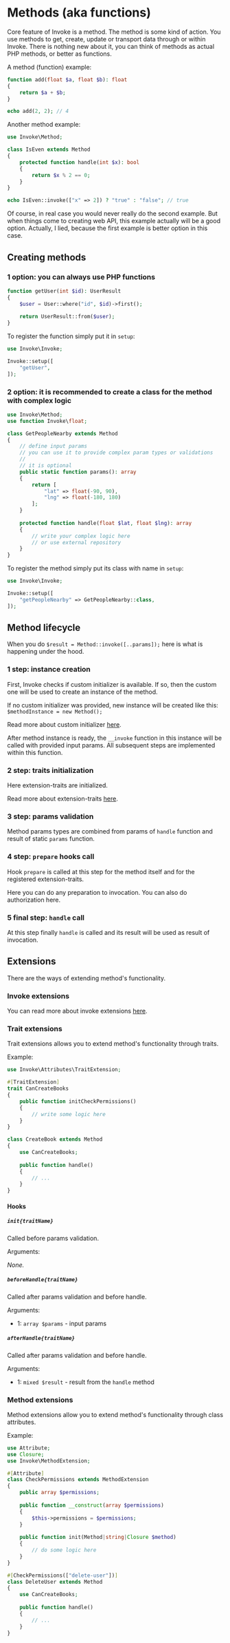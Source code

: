 # Methods (aka functions)

Core feature of Invoke is a method. The method is some kind of action. You use methods to get, create, update or
transport data through or within Invoke. There is nothing new about it, you can think of methods as actual PHP methods,
or better as functions.

A method (function) example:

```php
function add(float $a, float $b): float
{
    return $a + $b;
}

echo add(2, 2); // 4
```

Another method example:

```php
use Invoke\Method;

class IsEven extends Method
{
    protected function handle(int $x): bool
    {
        return $x % 2 == 0;
    }
}

echo IsEven::invoke(["x" => 2]) ? "true" : "false"; // true
```

Of course, in real case you would never really do the second example. But when things come to creating web API, this
example actually will be a good option. Actually, I lied, because the first example is better option in this case.

## Creating methods

### 1 option: you can always use PHP functions

```php
function getUser(int $id): UserResult
{
    $user = User::where("id", $id)->first();
    
    return UserResult::from($user);
}
```

To register the function simply put it in `setup`:

```php
use Invoke\Invoke;

Invoke::setup([
    "getUser",
]);
```

### 2 option: it is recommended to create a class for the method with complex logic

```php
use Invoke\Method;
use function Invoke\float;

class GetPeopleNearby extends Method
{
    // define input params
    // you can use it to provide complex param types or validations
    // 
    // it is optional
    public static function params(): array
    {
        return [
            "lat" => float(-90, 90),
            "lng" => float(-180, 180)
        ];
    }
    
    protected function handle(float $lat, float $lng): array
    {
        // write your complex logic here
        // or use external repository
    }
}
```

To register the method simply put its class with name in `setup`:

```php
use Invoke\Invoke;

Invoke::setup([
    "getPeopleNearby" => GetPeopleNearby::class,
]);
```

## Method lifecycle

When you do `$result = Method::invoke([..params]);` here is what is happening under the hood.

### 1 step: instance creation

First, Invoke checks if custom initializer is available. If so, then the custom one will be used to create an instance
of the method.

If no custom initializer was provided, new instance will be created like this: `$methodInstance = new Method();`

Read more about custom initializer [here](configuration#custom-initializer).

After method instance is ready, the `__invoke` function in this instance will be called with provided input params. All
subsequent steps are implemented within this function.

### 2 step: traits initialization

Here extension-traits are initialized.

Read more about extension-traits [here](#extensions).

### 3 step: params validation

Method params types are combined from params of `handle` function and result of static `params` function.

### 4 step: `prepare` hooks call

Hook `prepare` is called at this step for the method itself and for the registered extension-traits.

Here you can do any preparation to invocation. You can also do authorization here.

### 5 final step: `handle` call

At this step finally `handle` is called and its result will be used as result of invocation.

## Extensions

There are the ways of extending method's functionality.

### Invoke extensions

You can read more about invoke extensions [here](extensions).

### Trait extensions

Trait extensions allows you to extend method's functionality through traits.

Example:

```php
use Invoke\Attributes\TraitExtension;

#[TraitExtension]
trait CanCreateBooks
{
    public function initCheckPermissions()
    {
        // write some logic here
    }
}

class CreateBook extends Method
{
    use CanCreateBooks;
    
    public function handle()
    {
        // ...
    }
}
```

#### Hooks

##### `init{traitName}`

Called before params validation.

Arguments:

_None._

##### `beforeHandle{traitName}`

Called after params validation and before handle.

Arguments:

- 1: `array $params` - input params

##### `afterHandle{traitName}`

Called after params validation and before handle.

Arguments:

- 1: `mixed $result` - result from the `handle` method

### Method extensions

Method extensions allow you to extend method's functionality through class attributes.

Example:

```php
use Attribute;
use Closure;
use Invoke\MethodExtension;

#[Attribute]
class CheckPermissions extends MethodExtension
{
    public array $permissions;
    
    public function __construct(array $permissions)
    {
        $this->permissions = $permissions;
    }
    
    public function init(Method|string|Closure $method)
    {
        // do some logic here
    }
}

#[CheckPermissions(["delete-user"])]
class DeleteUser extends Method
{
    use CanCreateBooks;
    
    public function handle()
    {
        // ...
    }
}
```
